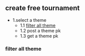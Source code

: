 ## create free tournament

* 1.select a theme
  * 1.1 [filter all theme](#filter_theme)
  * 1.2 post a theme pk
  * 1.3 get a theme pk





### <span id = "filter_theme">filter all theme</span>
